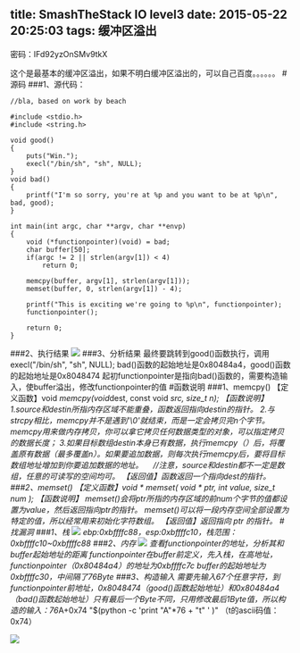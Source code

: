 title: SmashTheStack IO level3
date: 2015-05-22 20:25:03
tags: 缓冲区溢出
---
密码：IFd92yzOnSMv9tkX
<!--more-->
这个是最基本的缓冲区溢出，如果不明白缓冲区溢出的，可以自己百度。。。。。。
#源码
###1、源代码：
```
//bla, based on work by beach

#include <stdio.h>
#include <string.h>

void good()
{
    puts("Win.");
    execl("/bin/sh", "sh", NULL);
}
void bad()
{
    printf("I'm so sorry, you're at %p and you want to be at %p\n", bad, good);
}

int main(int argc, char **argv, char **envp)
{
    void (*functionpointer)(void) = bad;
    char buffer[50];
    if(argc != 2 || strlen(argv[1]) < 4)
        return 0;

    memcpy(buffer, argv[1], strlen(argv[1]));
    memset(buffer, 0, strlen(argv[1]) - 4);

    printf("This is exciting we're going to %p\n", functionpointer);
    functionpointer();

    return 0;
}
```
###2、执行结果
![](http://ww2.sinaimg.cn/large/005CA6ZCgw1eslav1k4bwj30io027q3r.jpg)
###3、分析结果
最终要跳转到good()函数执行，调用 execl("/bin/sh", "sh", NULL);
bad()函数的起始地址是0x80484a4，good()函数的起始地址是0x8048474
起初functionpointer是指向bad()函数的，需要构造输入，使buffer溢出，修改functionpointer的值
#函数说明
###1、memcpy()
【定义函数】void *memcpy(void*dest, const void *src, size_t n);
【函数说明】
1.source和destin所指内存区域不能重叠，函数返回指向destin的指针。
2.与strcpy相比，memcpy并不是遇到'\0'就结束，而是一定会拷贝完n个字节。 memcpy用来做内存拷贝，你可以拿它拷贝任何数据类型的对象，可以指定拷贝的数据长度；
3.如果目标数组destin本身已有数据，执行memcpy（）后，将覆盖原有数据（最多覆盖n）。如果要追加数据，则每次执行memcpy后，要将目标数组地址增加到你要追加数据的地址。
　//注意，source和destin都不一定是数组，任意的可读写的空间均可。
【返回值】函数返回一个指向dest的指针。
###2、memset()
【定义函数】void * memset( void * ptr, int value, size_t num );
【函数说明】
 memset()会将ptr所指的内存区域的前num个字节的值都设置为value，然后返回指向ptr的指针。
memset()可以将一段内存空间全部设置为特定的值，所以经常用来初始化字符数组。
【返回值】返回指向 ptr 的指针。
#找漏洞
###1、栈
![](http://ww1.sinaimg.cn/large/005CA6ZCgw1eslavce0j0j30mc0c6776.jpg)
ebp:0xbffffc88，esp:0xbffffc10，栈范围：0xbffffc10~0xbffffc88
###2、内存
![](http://ww1.sinaimg.cn/large/005CA6ZCgw1eslavkosj2j30nn093jwt.jpg)
查看functionpointer的地址，分析其和buffer起始地址的距离
functionpointer在buffer前定义，先入栈，在高地址，functionpointer（0x80484a4）的地址为0xbffffc7c
buffer的起始地址为0xbffffc30，中间隔了76Byte
###3、构造输入
需要先输入67个任意字符，到functionpointer前地址，0x8048474（good()函数起始地址）和0x80484a4（bad()函数起始地址）只有最后一个Byte不同，只用修改最后1Byte值，所以构造的输入：76*A+0x74
"$(python -c 'print "A"*76 + "t" ' )"
（t的ascii码值：0x74）

![](http://ww3.sinaimg.cn/large/005CA6ZCgw1eslavpqx9dj30k80350tk.jpg)



